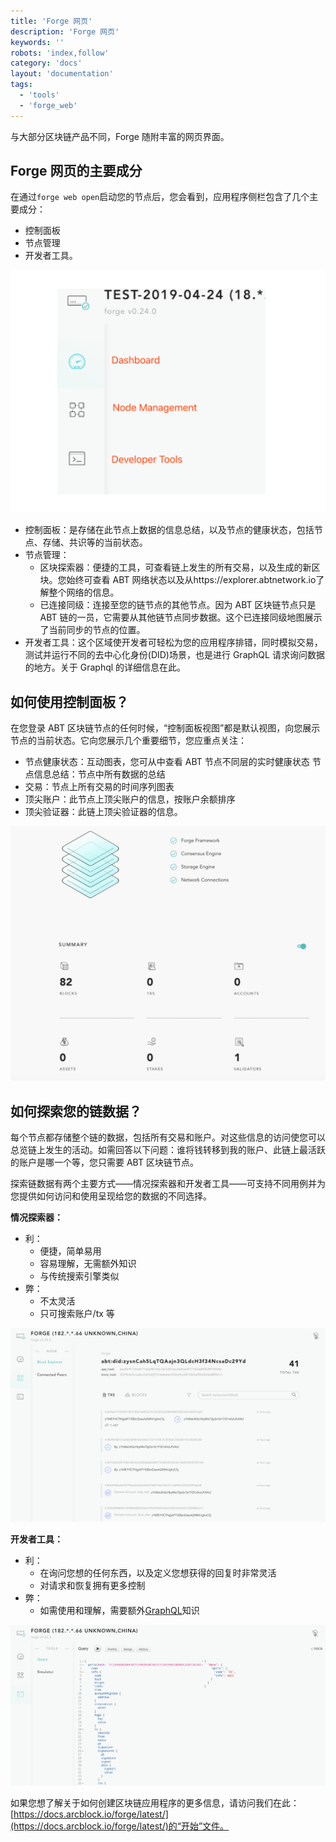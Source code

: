 ```yaml
---
title: 'Forge 网页'
description: 'Forge 网页'
keywords: ''
robots: 'index,follow'
category: 'docs'
layout: 'documentation'
tags:
  - 'tools'
  - 'forge_web'
---
```


与大部分区块链产品不同，Forge 随附丰富的网页界面。

## Forge 网页的主要成分

在通过`forge web open`启动您的节点后，您会看到，应用程序侧栏包含了几个主要成分：

- 控制面板
- 节点管理
- 开发者工具。

![](./assets/sidebar.png)

- 控制面板：是存储在此节点上数据的信息总结，以及节点的健康状态，包括节点、存储、共识等的当前状态。
- 节点管理：
  - 区块探索器：便捷的工具，可查看链上发生的所有交易，以及生成的新区块。您始终可查看 ABT 网络状态以及从https://explorer.abtnetwork.io了解整个网络的信息。
  - 已连接同级：连接至您的链节点的其他节点。因为 ABT 区块链节点只是 ABT 链的一员，它需要从其他链节点同步数据。这个已连接同级地图展示了当前同步的节点的位置。
- 开发者工具：这个区域使开发者可轻松为您的应用程序排错，同时模拟交易，测试并运行不同的去中心化身份(DID)场景，也是进行 GraphQL 请求询问数据的地方。关于 Graphql 的详细信息在此。

## 如何使用控制面板？

在您登录 ABT 区块链节点的任何时候，“控制面板视图”都是默认视图，向您展示节点的当前状态。它向您展示几个重要细节，您应重点关注：

- 节点健康状态：互动图表，您可从中查看 ABT 节点不同层的实时健康状态
  节点信息总结：节点中所有数据的总结
- 交易：节点上所有交易的时间序列图表
- 顶尖账户：此节点上顶尖账户的信息，按账户余额排序
- 顶尖验证器：此链上顶尖验证器的信息。

![](./assets/dashboard.png)

## 如何探索您的链数据？

每个节点都存储整个链的数据，包括所有交易和账户。对这些信息的访问使您可以总览链上发生的活动。如需回答以下问题：谁将钱转移到我的账户、此链上最活跃的账户是哪一个等，您只需要 ABT 区块链节点。

探索链数据有两个主要方式——情况探索器和开发者工具——可支持不同用例并为您提供如何访问和使用呈现给您的数据的不同选择。

**情况探索器：**

- 利：
  - 便捷，简单易用
  - 容易理解，无需额外知识
  - 与传统搜索引擎类似
- 弊：
  - 不太灵活
  - 只可搜索账户/tx 等

![](./assets/explorer.png)

**开发者工具：**

- 利：
  - 在询问您想的任何东西，以及定义您想获得的回复时非常灵活
  - 对请求和恢复拥有更多控制
- 弊：
  - 如需使用和理解，需要额外[GraphQL](https://www.arcblock.io/en/open-chain-access-protocol/)知识

![](./assets/graphql.png)

如果您想了解关于如何创建区块链应用程序的更多信息，请访问我们在此：[https://docs.arcblock.io/forge/latest/](https://docs.arcblock.io/forge/latest/)的“开始”文件。

<!--stackedit_data:
eyJoaXN0b3J5IjpbMTk0NzA5NDM5NCwtOTYxNjk0MTE5XX0=
-->
